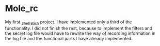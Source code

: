 # Mole_rc

My first <sub>Shell Bash</sub> project. 
I have implemented only a third of the functionality. I did not finish the rest, because to implement the filters and the secret log file would have to rewrite the way of recording information in the log file and the functional parts I have already implemented.
